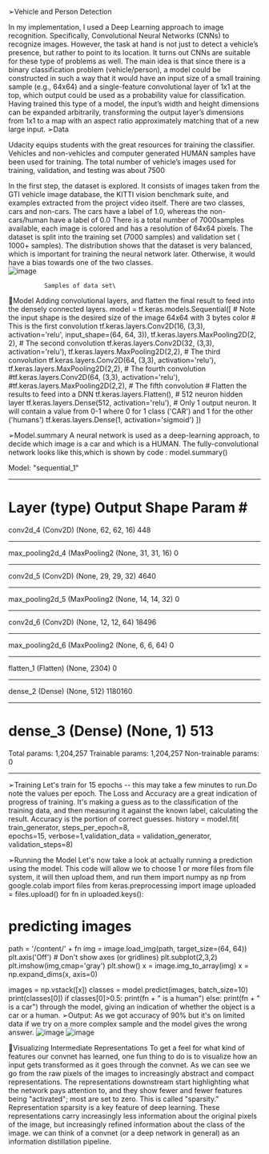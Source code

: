 ➢Vehicle and Person Detection

In my implementation, I used a Deep Learning approach to image recognition. Specifically, Convolutional Neural Networks (CNNs) to recognize images.
However, the task at hand is not just to detect a vehicle’s presence, but rather to point to its location. It turns out CNNs are suitable for these type of problems as well. 
The main idea is that since there is a binary classification problem (vehicle/person), a model could be constructed in such a way that it would have an input size of a small training sample (e.g., 64x64) and a single-feature convolutional layer of 1x1 at the top, which output could be used as a probability value for classification.
Having trained this type of a model, the input’s width and height dimensions can be expanded arbitrarily, transforming the output layer’s dimensions from 1x1 to a map with an aspect ratio approximately matching that of a new large input.
➢Data

Udacity equips students with the great resources for training the classifier. Vehicles and non-vehicles and computer generated HUMAN samples  have been used for training.
The total number of vehicle’s images used for training, validation, and testing was about 7500

In the first step, the dataset is explored. It consists of images taken from the GTI vehicle image database, the KITTI vision benchmark suite, and examples extracted from the project video itself. There are two classes, cars and non-cars. The cars have a label of 1.0, whereas the non-cars/human have a label of 0.0
There is a total number of 7000samples available, each image is colored and has a resolution of 64x64 pixels. The dataset is split into the training set (7000 samples) and validation set ( 1000+ samples). The distribution shows that the dataset is very balanced, which is important for training the neural network later. Otherwise, it would have a bias towards one of the two classes.\
![image](https://user-images.githubusercontent.com/71150528/113412410-cd808080-93d5-11eb-9397-4634a046b8b8.png)

              Samples of data set\







Model
Adding  convolutional layers, and flatten the final result to feed into the densely connected layers.
model = tf.keras.models.Sequential([
    # Note the input shape is the desired size of the image 64x64 with 3 bytes color
    # This is the first convolution
    tf.keras.layers.Conv2D(16, (3,3), activation='relu', input_shape=(64, 64, 3)),
    tf.keras.layers.MaxPooling2D(2, 2),
    # The second convolution
    tf.keras.layers.Conv2D(32, (3,3), activation='relu'),
    tf.keras.layers.MaxPooling2D(2,2),
    # The third convolution
    tf.keras.layers.Conv2D(64, (3,3), activation='relu'),
    tf.keras.layers.MaxPooling2D(2,2),
    # The fourth convolution
    #tf.keras.layers.Conv2D(64, (3,3), activation='relu'),
    #tf.keras.layers.MaxPooling2D(2,2),
    # The fifth convolution
    # Flatten the results to feed into a DNN
    tf.keras.layers.Flatten(),
    # 512 neuron hidden layer
    tf.keras.layers.Dense(512, activation='relu'),
    # Only 1 output neuron. It will contain a value from 0-1 where 0 for 1 class ('CAR') and 1 for the other ('humans')
    tf.keras.layers.Dense(1, activation='sigmoid')
])




➢Model.summary
A neural network is used as a deep-learning approach, to decide which image is a car and which is a HUMAN. The fully-convolutional network looks like this,which is shown by code :
model.summary()


Model: "sequential_1"
_________________________________________________________________
Layer (type)                 Output Shape              Param #   
=================================================================
conv2d_4 (Conv2D)            (None, 62, 62, 16)        448       
_________________________________________________________________
max_pooling2d_4 (MaxPooling2 (None, 31, 31, 16)        0         
_________________________________________________________________
conv2d_5 (Conv2D)            (None, 29, 29, 32)        4640      
_________________________________________________________________
max_pooling2d_5 (MaxPooling2 (None, 14, 14, 32)        0         
_________________________________________________________________
conv2d_6 (Conv2D)            (None, 12, 12, 64)        18496     
_________________________________________________________________
max_pooling2d_6 (MaxPooling2 (None, 6, 6, 64)          0         
_________________________________________________________________
flatten_1 (Flatten)          (None, 2304)              0         
_________________________________________________________________
dense_2 (Dense)              (None, 512)               1180160   
_________________________________________________________________
dense_3 (Dense)              (None, 1)                 513       
=================================================================
Total params: 1,204,257
Trainable params: 1,204,257
Non-trainable params: 0
_________________________________________________________________







➢Training
Let's train for 15 epochs -- this may take a few minutes to run.Do note the values per epoch.
The Loss and Accuracy are a great indication of progress of training. It's making a guess as to the classification of the training data, and then measuring it against the known label, calculating the result. Accuracy is the portion of correct guesses.
history = model.fit(
      train_generator,
      steps_per_epoch=8,  
      epochs=15,
      verbose=1,validation_data = validation_generator,
      validation_steps=8)

➢Running the Model
Let's now take a look at actually running a prediction using the model. This code will allow we to choose 1 or more files from file system, it will then upload them, and run them 
import numpy as np
from google.colab import files
from keras.preprocessing import image
uploaded = files.upload()
for fn in uploaded.keys():
 
  # predicting images
  path = '/content/' + fn
  img = image.load_img(path, target_size=(64, 64))
  plt.axis('Off') # Don't show axes (or gridlines)
  plt.subplot(2,3,2)
  plt.imshow(img,cmap='gray')
  plt.show()
  x = image.img_to_array(img)
  x = np.expand_dims(x, axis=0)

  images = np.vstack([x])
  classes = model.predict(images, batch_size=10)
  print(classes[0])
  if classes[0]>0.5:
    print(fn + " is a human")
  else:
    print(fn + " is a car")
through the model, giving an indication of whether the object is a car or a human.
➢Output:
As we got accuracy of 90% but it's on limited data if we try on a more complex sample and the model gives the wrong answer.
![image](https://user-images.githubusercontent.com/71150528/113412426-d96c4280-93d5-11eb-9787-7da3b316499d.png)
![image](https://user-images.githubusercontent.com/71150528/113412429-dc673300-93d5-11eb-87bf-56d686222a09.png)



Visualizing Intermediate Representations
To get a feel for what kind of features our convnet has learned, one fun thing to do is to visualize how an input gets transformed as it goes through the convnet.
As we can see we go from the raw pixels of the images to increasingly abstract and compact representations. The representations downstream start highlighting what the network pays attention to, and they show fewer and fewer features being "activated"; most are set to zero. This is called "sparsity." Representation sparsity is a key feature of deep learning.
These representations carry increasingly less information about the original pixels of the image, but increasingly refined information about the class of the image. we can think of a convnet (or a deep network in general) as an information distillation pipeline.



